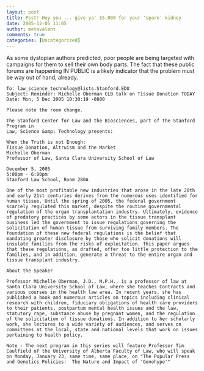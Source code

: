 ```yaml
---
layout: post
title: Psst! Hey you ... give ya' $5,000 for your 'spare' kidney
date: 2005-12-05 11:05
author: metavalent
comments: true
categories: [Uncategorized]
---
```

As some dystopian authors predicted, poor people are being targeted with campaigns for them to sell their own body parts.   The fact that these public forums are happening IN PUBLIC is a likely indicator that the problem must be way out of hand, already.

    To: law_science_technology@lists.Stanford.EDU
    Subject: Reminder: Michelle Oberman CLB talk on Tissue Donation TODAY
    Date: Mon, 5 Dec 2005 10:30:19 -0800

    Please note the room change.

    The Stanford Center for Law and the Biosciences, part of the Stanford Program in 
    Law, Science &amp; Technology presents:

    When the Truth is not Enough:
    Tissue Donation, Altruism and the Market
    Michelle Oberman
    Professor of Law, Santa Clara University School of Law

    December 5, 2005
    5:00pm - 6:00pm
    Stanford Law School, Room 280A

    One of the most profitable new industries that arose in the late 20th and early 21st centuries derives from the numerous uses identified for human tissue. Until the spring of 2005, the federal government scarcely regulated this market, despite the routine governmental regulation of the organ transplantation industry. Ultimately, evidence of predatory practices by some actors in the tissue transplant business led the government to issue regulations governing the solicitation of human tissue from surviving family members. The foundation of these new federal regulations is the belief that mandating greater disclosure by those who solicit donations will insulate families from the risks of exploitation. This paper argues that these regulations, as drafted, offer too little protection to the families, and in addition, generate a threat to the entire organ and tissue transplant industry.

    About the Speaker

    Professor Michelle Oberman, J.D., M.P.H., is a professor of law at Santa Clara University School of Law, where she teaches Contracts and various courses in the health law area. In recent years, she has published a book and numerous articles on topics including clinical research with children, fiduciary obligations of health care providers to their patients, postpartum mental health issues and the law, statutory rape, substance abuse by pregnant women, and the regulation of the solicitation of tissue donations. In addition to her scholarly work, she lectures to a wide variety of audiences, and serves on committees at the local, state and national levels that work on issues pertaining to health policy.

    Note - The next program in this series will feature Professor Tim Caulfield of the University of Alberta Faculty of Law, who will speak on Monday, January 23, same time, same place, on "The Popular Press and Genetics Policies:  The Nature and Impact of 'Genohype'"
